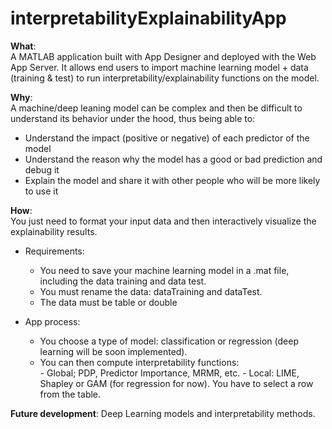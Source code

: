 # interpretabilityExplainabilityApp

**What**:  
A MATLAB application built with App Designer and deployed with the Web App Server.
It allows end users to import machine learning model + data (training & test) to run interpretability/explainability functions on the model.

**Why**:  
A machine/deep leaning model can be complex and then be difficult to understand its behavior under the hood, thus being able to:
- Understand the impact (positive or negative) of each predictor of the model
- Understand the reason why the model has a good or bad prediction and debug it
- Explain the model and share it with other people who will be more likely to use it


**How**:  
You just need to format your input data and then interactively visualize the explainability results.
- Requirements:  
  - You need to save your machine learning model in a .mat file, including the data training and data test. 
  - You must rename the data: dataTraining and dataTest.
  - The data must be table or double

- App process:  
  - You choose a type of model: classification or regression (deep learning will be soon implemented).
  - You can then compute interpretability functions:  
        - Global; PDP, Predictor Importance, MRMR, etc.
        - Local: LIME, Shapley or GAM (for regression for now). You have to select a row from the table.  

**Future development**:
Deep Learning models and interpretability methods.
